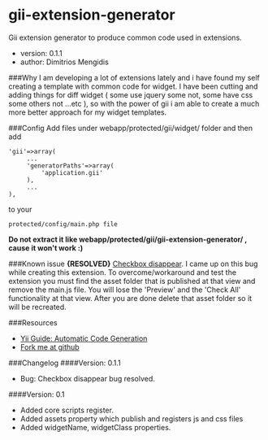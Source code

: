 gii-extension-generator
=======================
Gii extension generator to produce common code used in extensions.
- version: 0.1.1
- author: Dimitrios Mengidis

###Why 
I am developing a lot of extensions lately and i have found my self creating a template with common code for widget.
I have been cutting and adding things for diff widget ( some use jquery some not, some have css some others not ...etc ),
so with the power of gii i am able to create a much more better approach for my widget templates.

###Config
Add files under webapp/protected/gii/widget/ folder and then add

    'gii'=>array(
         ...
         'generatorPaths'=>array(
             'application.gii'
         ),
         ...
    ),

to your

    protected/config/main.php file


__Do not extract it like webapp/protected/gii/gii-extension-generator/ , cause it won't work :)__

###Known issue
**{RESOLVED}** [Checkbox disappear](http://code.google.com/p/yii/issues/detail?id=2359). I came up on this bug while creating this extension. 
To overcome/workaround and test the extension you must find the asset folder that is published at that view and remove the main.js file.
You will lose the 'Preview' and the 'Check All' functionality at that view.
After you are done delete that asset folder so it will be recreated.

###Resources 
- [Yii Guide: Automatic Code Generation](http://www.yiiframework.com/doc/guide/1.1/en/topics.gii)
- [Fork me at github](https://github.com/dmtrs/gii-extension-generator)

###Changelog
####Version: 0.1.1
- Bug: Checkbox disappear bug resolved.

####Version: 0.1
- Added core scripts register.
- Added assets property which publish and registers js and css files
- Added widgetName, widgetClass properties.

